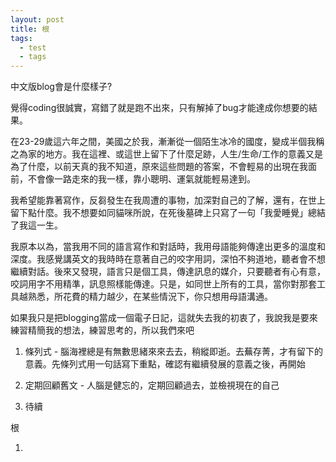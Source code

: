 ```yaml
---
layout: post
title: 根
tags:
  - test
  - tags
---
```


中文版blog會是什麼樣子?

覺得coding很誠實，寫錯了就是跑不出來，只有解掉了bug才能達成你想要的結果。

在23-29歲這六年之間，美國之於我，漸漸從一個陌生冰冷的國度，變成半個我稱之為家的地方。我在這裡、或這世上留下了什麼足跡，人生/生命/工作的意義又是為了什麼，以前天真的我不知道，原來這些問題的答案，不會輕易的出現在我面前，不會像一路走來的我一樣，靠小聰明、運氣就能輕易達到。

我希望能靠著寫作，反芻發生在我周遭的事物，加深對自己的了解，還有，在世上留下點什麼。我不想要如同貓咪所說，在死後墓碑上只寫了一句「我愛睡覺」總結了我這一生。

我原本以為，當我用不同的語言寫作和對話時，我用母語能夠傳達出更多的溫度和深度。我感覺講英文的我時時在意著自己的咬字用詞，深怕不夠道地，聽者會不想繼續對話。後來又發現，語言只是個工具，傳達訊息的媒介，只要聽者有心有意，咬詞用字不用精準，訊息照樣能傳達。只是，如同世上所有的工具，當你對那套工具越熟悉，所花費的精力越少，在某些情況下，你只想用母語溝通。

如果我只是把blogging當成一個電子日記，這就失去我的初衷了，我說我是要來練習精簡我的想法，練習思考的，所以我們來吧

1. 條列式 - 腦海裡總是有無數思緒來來去去，稍縱即逝。去蕪存菁，才有留下的意義。先條列式用一句話寫下重點，確認有繼續發展的意義之後，再開始

2. 定期回顧舊文 - 人腦是健忘的，定期回顧過去，並檢視現在的自己

3. 待續


根 

1. 
